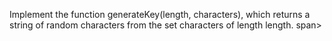 Implement the function generateKey(length, characters), which returns a string of random characters from the set characters of length length. span>
